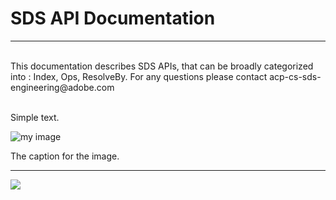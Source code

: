 # SDS API Documentation
<hr><br/>This documentation describes SDS APIs, that can be broadly categorized into : Index, Ops, ResolveBy. For any questions please contact acp-cs-sds-engineering@adobe.com<br><br>

Simple text.

<img src="images/image.png" alt="my image" />

The caption for the image.

<hr/>

<img src="images/image.png">
